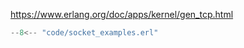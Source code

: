 
https://www.erlang.org/doc/apps/kernel/gen_tcp.html

```erlang title="socket_examples.erl"
--8<-- "code/socket_examples.erl"
```

